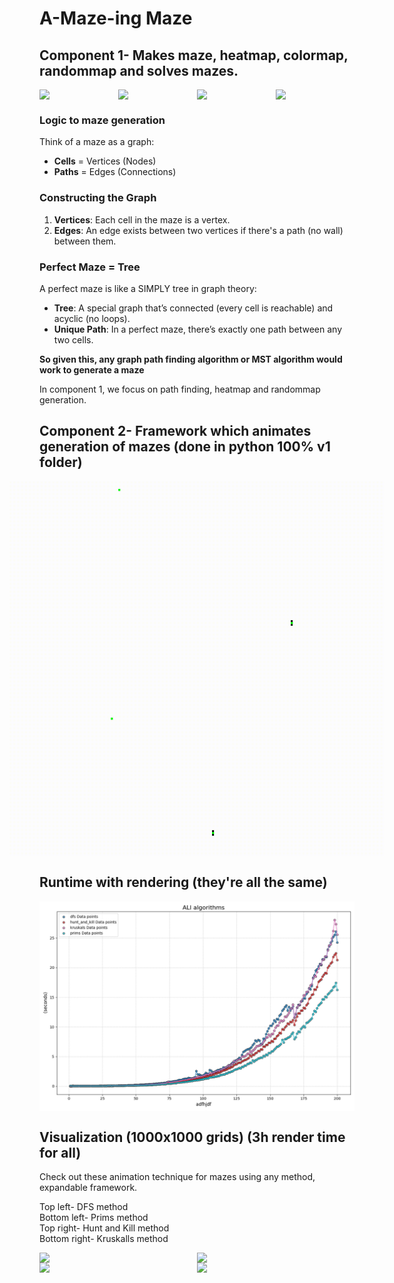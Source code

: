 # A-Maze-ing Maze

## Component 1- Makes maze, heatmap, colormap, randommap and solves mazes.

<div style="display: flex; justify-content: center;">
    <img src="cppdemos/10001x10001/lowres/lowresrandom.png" width="250">
    <img src="cppdemos/10001x10001/lowres/lowresdumb.png" width="250">
    <img src="cppdemos/10001x10001/lowres/lowrescolor.png" width="250">
    <img src="cppdemos/10001x10001/lowres/lowressolved.png" width="250">
</div>


### Logic to maze generation

Think of a maze as a graph:
- **Cells** = Vertices (Nodes)
- **Paths** = Edges (Connections)

### Constructing the Graph

1. **Vertices**: Each cell in the maze is a vertex.
2. **Edges**: An edge exists between two vertices if there's a path (no wall) between them.

### Perfect Maze = Tree

A perfect maze is like a SIMPLY tree in graph theory:
- **Tree**: A special graph that’s connected (every cell is reachable) and acyclic (no loops).
- **Unique Path**: In a perfect maze, there’s exactly one path between any two cells.

**So given this, any graph path finding algorithm or MST algorithm would work to generate a maze**

In component 1, we focus on path finding, heatmap and randommap generation.





## Component 2- Framework which animates generation of mazes (done in python 100% v1 folder) 


<div style="display: flex; justify-content: center;">
    <img src="demos_small/dfs.gif" width="300">
    <img src="demos_small/hunt_and_kill.gif" width="300">
</div>
<div style="display: flex; justify-content: center;">
    <img src="demos_small/prims.gif" width="300">
    <img src="demos_small/kruskals.gif" width="300">
</div>


## Runtime with rendering (they're all the same)
<div style="display: flex; justify-content: center;">
    <img src="renders/render_times_all_algorithms.png" width="800">
</div>
   
## Visualization (1000x1000 grids) (3h render time for all)

Check out these animation technique for mazes using any method, expandable framework.


Top left- DFS method  
Bottom left- Prims method  
Top right- Hunt and Kill method  
Bottom right- Kruskalls method  

<div style="display: flex; justify-content: center;">
    <img src="demos/sped_maze_dfs.gif" width="300">
    <img src="demos/sped_maze_hunt_and_kill.gif" width="300">
</div>
<div style="display: flex; justify-content: center;">
    <img src="demos/sped_maze_prims.gif" width="300">
    <img src="demos/sped_maze_kruskals.gif" width="300">
</div>
   
